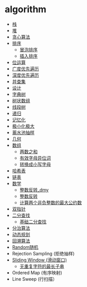 # algorithm

- [栈](./栈/README.md)
- [堆](./堆/README.md)
- [贪心算法](./贪心算法/README.md)
- [排序]()
  - [冒泡排序](./排序/冒泡排序/README.md)
  - [插入排序](./排序/插入排序/插入排序.md)
- [位运算](./位运算/README.md)
- [广度优先遍历](./广度优先遍历/README.md)
- [深度优先遍历](./深度优先遍历/README.md)
- [并查集](./并查集/README.md)
- [设计](./设计/README.md)
- [字典树](./字典树/README.md)
- [树状数组](./树状数组/README.md)
- [线段树](./线段树/README.md)
- [递归](./递归/README.md)
- [记忆化](./记忆化/README.md)
- [极小化极大](./极小化极大/README.md)
- [蓄水池抽样](./蓄水池抽样/README.md)
- [几何](./几何/README.md)
- [数组](./数组/README.md)
  - [两数之和](./数组/两数之和/两数量之和.md)
  - [有效字母异位词](./数组/有效字母异位词/有效字母异位词.md)
  - [转换成小写字母](./数组/转换成小写字母/转换成小写字母.md)
- [哈希表](./哈希表/README.md)
- [链表](./链表/README.md)
- [数学](./数学/README.md)
  - [整数反转_dmy](./数学/整数反转_dmy/整数反转.md)
  - [整数反转](./数学/整数反转/整数反转.md)
  - [计算两个非负整数的最大公约数](./数学/计算两个非负整数的最大公约数/计算两个非负整数的最大公约数.md)
- [双指针](./双指针/README.md)
- [二分查找](./二分查找/README.md)
  - [基础二分查找](./二分查找/基础二分查找/二分查找.md)
- [分治算法](./分治算法/README.md)
- [动态规划](./动态规划/README.md)
- [回溯算法](./回溯算法/README.md)
- [Random随机](./Random随机/README.md)
- Rejection Sampling (拒绝抽样)
- [Sliding Window (滑动窗口)](./SlidingWindow（滑动窗口）/README.md)
   - [无重复字符的最长子串](./SlidingWindow（滑动窗口）/无重复字符的最长子串/无重复最长子串.md)
- Ordered Map (有序映射)
- Line Sweep (行扫描） 
